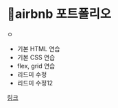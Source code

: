 # 🌭airbnb 포트폴리오
ㅇ
+ 기본 HTML 연습
+ 기본 CSS 연습
+ flex, grid 연습
+ 리드미 수정
+ 리드미 수정12

[링크](https://jaehyeon9453.github.io/git_test1/)




